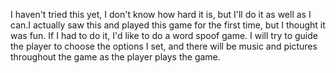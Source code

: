 I haven't tried this yet, I don't know how hard it is, but I'll do it as well as I can.I actually saw this and played this game for the first time, but I thought it was fun.
If I had to do it, I'd like to do a word spoof game. I will try to guide the player to choose the options I set, and there will be music and pictures throughout the game as the player plays the game.
